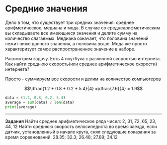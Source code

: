 # Средние значения

Дело в том, что существует три средних значения: среднее арифметическое, медиана и мода. В случае со среднеарифметическим вы складываете все имеющиеся значения и делите сумму на количество слагаемых. Медиана означает, что половина значений лежит ниже данного значения, а половина выше. Мода же просто характеризует самое распространенное значение в наборе.

Рассмотрим задачу. Есть 4 ноутбука с различной скоростью интернета. Как найти среднюю скорость(или среднее арифметическое скорости) интернета?

Просто - суммируем все скорости и делим на количество компьютеров

$$\dfrac{1.2 + 0.8 + 0.2 + 5.4}{4} =\dfrac{7.6}{4} = 1.9$$

```python
data = (1.2, 0.8, 0.2, 5.4)
average = sum(data) / len(data)
print(average)
```
---
**Задания**
Найти среднее арифметическое ряда чисел: 2, 31, 72, 65, 23, 44, 12
Найти среднюю скорость велосипедиста во время заезда, если датчик, установленный в начале круга, снял следующие показания за время соревнований: 28.35; 32.3; 26.48; 27.89; 34.12
<!--stackedit_data:
eyJoaXN0b3J5IjpbLTU2NDMwNjU3MV19
-->